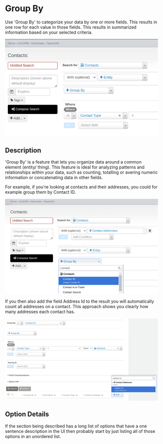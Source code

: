 # Group By 

Use 'Group By' to categorize your data by one or more fields. This results in one row for each value in those fields. This results in summarized information based on your selected criteria.

![Screenshot of group by option in Search Kit](../../img/search_kit_group_by.png)

## Description

'Group By' is a feature that lets you organize data around a common element (entity/ thing). This feature is ideal for analyzing patterns and relationships within your data, such as counting, totalling or avering numeric information or concatenating data in other fields. 

For example, if you're looking at contacts and their addresses, you could for example group them by Contact ID.

![Example of a group by on Contact ID](../../img/search_kit_group_by_group_on_contact_id.png)

If you then also add the field Address Id to the result you will automatically count all addresses on a contact. This approach shows you clearly how many addresses each contact has.

![Adding the count on Address ID](../../img/search_kit_group_by_add_field.png)

## Option Details

If the section being described has a long list of options that have a one sentence description in the UI then probably start by just listing all of those options in an unordered list.

